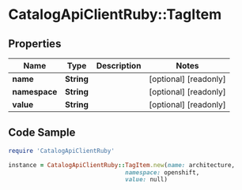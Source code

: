 # CatalogApiClientRuby::TagItem

## Properties

Name | Type | Description | Notes
------------ | ------------- | ------------- | -------------
**name** | **String** |  | [optional] [readonly] 
**namespace** | **String** |  | [optional] [readonly] 
**value** | **String** |  | [optional] [readonly] 

## Code Sample

```ruby
require 'CatalogApiClientRuby'

instance = CatalogApiClientRuby::TagItem.new(name: architecture,
                                 namespace: openshift,
                                 value: null)
```


